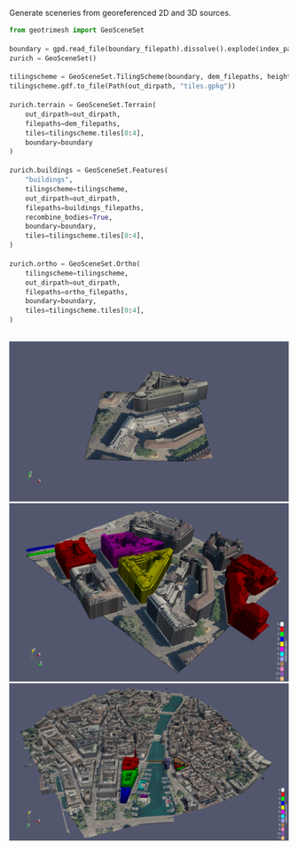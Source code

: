 Generate sceneries from georeferenced 2D and 3D sources.

```python
from geotrimesh import GeoSceneSet

boundary = gpd.read_file(boundary_filepath).dissolve().explode(index_parts=True)
zurich = GeoSceneSet()

tilingscheme = GeoSceneSet.TilingScheme(boundary, dem_filepaths, height=32, width=32)
tilingscheme.gdf.to_file(Path(out_dirpath, "tiles.gpkg"))

zurich.terrain = GeoSceneSet.Terrain(
    out_dirpath=out_dirpath,
    filepaths=dem_filepaths,
    tiles=tilingscheme.tiles[0:4],
    boundary=boundary
)

zurich.buildings = GeoSceneSet.Features(
    "buildings",
    tilingscheme=tilingscheme,
    out_dirpath=out_dirpath,
    filepaths=buildings_filepaths,
    recombine_bodies=True,
    boundary=boundary,
    tiles=tilingscheme.tiles[0:4],
)

zurich.ortho = GeoSceneSet.Ortho(
    tilingscheme=tilingscheme,
    out_dirpath=out_dirpath,
    filepaths=ortho_filepaths,
    boundary=boundary,
    tiles=tilingscheme.tiles[0:4],
)



```

![zurich](docs/zurich_1_0.png)
![zurich](docs/zurich_demo_paraview.png)
![zurich](docs/zh_fin4.png)
